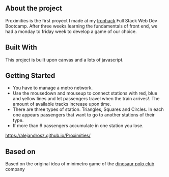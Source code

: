 ## About the project

Proximities is the first proyect I made at my [Ironhack](https://www.ironhack.com/) Full Stack Web Dev Bootcamp. After three weeks learning the fundamentals of front end, we had a monday to friday week to develop a game of our choice.

## Built With

This project is built upon canvas and a lots of javascript.

## Getting Started

 - You have to manage a metro network.
 -  Use the mousedown and mouseup to connect stations with red, blue and yellow lines and let passengers travel when the train arrives!. The amount of available tracks increase upon time.
 - There are three types of station. Triangles, Squares and Circles. In each one appears passengers that want to go to another stations of their type.
 - If more than 6 passengers accumulate in one station you lose.


https://alejandrosz.github.io/Proximities/

## Based on
Based on the original idea of minimetro game of the [dinosaur polo club](https://dinopoloclub.com/) company

